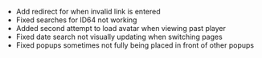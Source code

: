* Add redirect for when invalid link is entered
* Fixed searches for ID64 not working
* Added second attempt to load avatar when viewing past player
* Fixed date search not visually updating when switching pages
* Fixed popups sometimes not fully being placed in front of other popups